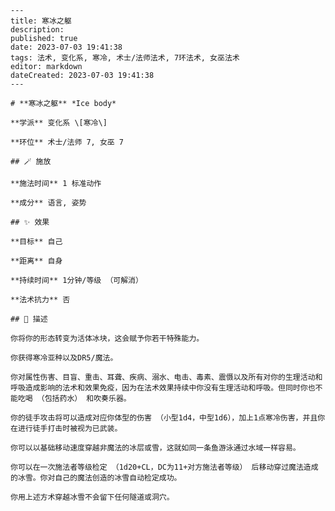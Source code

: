 
    ---
    title: 寒冰之躯
    description: 
    published: true
    date: 2023-07-03 19:41:38
    tags: 法术, 变化系, 寒冷, 术士/法师法术, 7环法术, 女巫法术
    editor: markdown
    dateCreated: 2023-07-03 19:41:38
    ---

    # **寒冰之躯** *Ice body*

    **学派** 变化系 \[寒冷\] 

    **环位** 术士/法师 7, 女巫 7

    ## 🪄 施放

    **施法时间** 1 标准动作

    **成分** 语言, 姿势

    ## ✨ 效果 

    **目标** 自己 

    **距离** 自身  

    **持续时间** 1分钟/等级 （可解消） 

    **法术抗力** 否

    ## 📖 描述

    你将你的形态转变为活体冰块，这会赋予你若干特殊能力。

    你获得寒冷亚种以及DR5/魔法。

    你对属性伤害、目盲、重击、耳聋、疾病、溺水、电击、毒素、震慑以及所有对你的生理活动和呼吸造成影响的法术和效果免疫，因为在法术效果持续中你没有生理活动和呼吸。但同时你也不能吃喝 （包括药水） 和吹奏乐器。

    你的徒手攻击将可以造成对应你体型的伤害 （小型1d4，中型1d6），加上1点寒冷伤害，并且你在进行徒手打击时被视为已武装。

    你可以以基础移动速度穿越非魔法的冰层或雪，这就如同一条鱼游泳通过水域一样容易。

    你可以在一次施法者等级检定 （1d20+CL，DC为11+对方施法者等级） 后移动穿过魔法造成的冰雪。你对自己的魔法创造的冰雪自动检定成功。

    你用上述方术穿越冰雪不会留下任何隧道或洞穴。
    